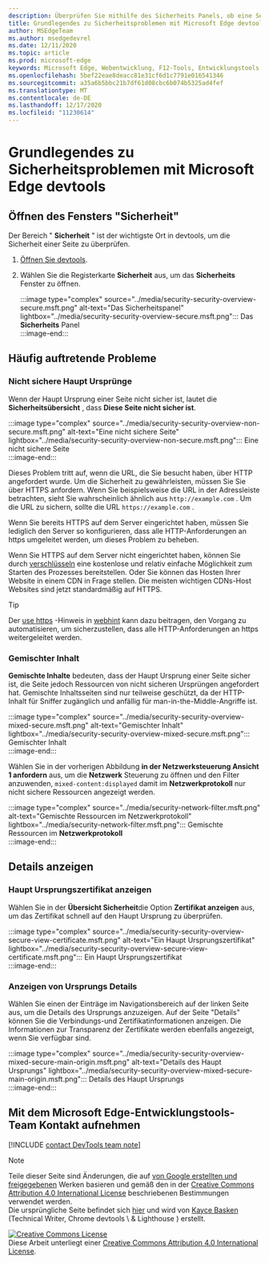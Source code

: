 ```yaml
---
description: Überprüfen Sie mithilfe des Sicherheits Panels, ob eine Seite vollständig durch HTTPS geschützt ist.
title: Grundlegendes zu Sicherheitsproblemen mit Microsoft Edge devtools
author: MSEdgeTeam
ms.author: msedgedevrel
ms.date: 12/11/2020
ms.topic: article
ms.prod: microsoft-edge
keywords: Microsoft Edge, Webentwicklung, F12-Tools, Entwicklungstools
ms.openlocfilehash: 5bef22eae8deacc81e31cf6d1c7791e016541346
ms.sourcegitcommit: a35a6b5bbc21b7df61d08cbc6b074b5325ad4fef
ms.translationtype: MT
ms.contentlocale: de-DE
ms.lasthandoff: 12/17/2020
ms.locfileid: "11230614"
---
```

<!-- Copyright Kayce Basques 

   Licensed under the Apache License, Version 2.0 (the "License");
   you may not use this file except in compliance with the License.
   You may obtain a copy of the License at

       https://www.apache.org/licenses/LICENSE-2.0

   Unless required by applicable law or agreed to in writing, software
   distributed under the License is distributed on an "AS IS" BASIS,
   WITHOUT WARRANTIES OR CONDITIONS OF ANY KIND, either express or implied.
   See the License for the specific language governing permissions and
   limitations under the License.  -->  

# Grundlegendes zu Sicherheitsproblemen mit Microsoft Edge devtools  

  

<!--Use the **Security** Panel in [Microsoft Edge DevTools][MicrosoftEdgeDevTools] to make sure HTTPS is properly implemented on a page.  Navigate to **Why HTTPS Matters** to learn why every website should be protected with HTTPS, even sites that do not handle sensitive user data.  -->  

<!--todo: add section when why-https is available -->  

## Öffnen des Fensters "Sicherheit"  

Der Bereich " **Sicherheit** " ist der wichtigste Ort in devtools, um die Sicherheit einer Seite zu überprüfen.  

1.  [Öffnen Sie devtools][DevToolsOpen].  
1.  Wählen Sie die Registerkarte **Sicherheit** aus, um das **Sicherheits** Fenster zu öffnen.  
    
    :::image type="complex" source="../media/security-security-overview-secure.msft.png" alt-text="Das Sicherheitspanel" lightbox="../media/security-security-overview-secure.msft.png":::
       Das **Sicherheits** Panel  
    :::image-end:::  
    
## Häufig auftretende Probleme  

### Nicht sichere Haupt Ursprünge  

Wenn der Haupt Ursprung einer Seite nicht sicher ist, lautet die **Sicherheitsübersicht** , dass **Diese Seite nicht sicher ist**.  

:::image type="complex" source="../media/security-security-overview-non-secure.msft.png" alt-text="Eine nicht sichere Seite" lightbox="../media/security-security-overview-non-secure.msft.png":::
   Eine nicht sichere Seite  
:::image-end:::  

Dieses Problem tritt auf, wenn die URL, die Sie besucht haben, über HTTP angefordert wurde.  Um die Sicherheit zu gewährleisten, müssen Sie Sie über HTTPS anfordern.  Wenn Sie beispielsweise die URL in der Adressleiste betrachten, sieht Sie wahrscheinlich ähnlich aus `http://example.com` .  Um die URL zu sichern, sollte die URL `https://example.com` .  

Wenn Sie bereits HTTPS auf dem Server eingerichtet haben, müssen Sie lediglich den Server so konfigurieren, dass alle HTTP-Anforderungen an https umgeleitet werden, um dieses Problem zu beheben.  

Wenn Sie HTTPS auf dem Server nicht eingerichtet haben, können Sie durch [verschlüsseln][LetsEncrypt] eine ﻿kostenlose und relativ einfache Möglichkeit zum Starten des Prozesses bereitstellen.  Oder Sie können das Hosten Ihrer Website in einem CDN in Frage stellen.  Die meisten wichtigen CDNs-Host Websites sind jetzt standardmäßig auf HTTPS.  

> [!TIP]
> Der [use https][WebhintUseHttps] -Hinweis in [webhint][Webhint] kann dazu beitragen, den Vorgang zu automatisieren, um sicherzustellen, dass alle HTTP-Anforderungen an https weitergeleitet werden.  

### Gemischter Inhalt  

**Gemischte Inhalte** bedeuten, dass der Haupt Ursprung einer Seite sicher ist, die Seite jedoch Ressourcen von nicht sicheren Ursprüngen angefordert hat.  Gemischte Inhaltsseiten sind nur teilweise geschützt, da der HTTP-Inhalt für Sniffer zugänglich und anfällig für man-in-the-Middle-Angriffe ist.  

:::image type="complex" source="../media/security-security-overview-mixed-secure.msft.png" alt-text="Gemischter Inhalt" lightbox="../media/security-security-overview-mixed-secure.msft.png":::
   Gemischter Inhalt  
:::image-end:::  

Wählen Sie in der vorherigen Abbildung **in der Netzwerksteuerung Ansicht 1 anfordern** aus, um die **Netzwerk** Steuerung zu öffnen und den Filter anzuwenden, `mixed-content:displayed` damit im **Netzwerkprotokoll** nur nicht sichere Ressourcen angezeigt werden.  

:::image type="complex" source="../media/security-network-filter.msft.png" alt-text="Gemischte Ressourcen im Netzwerkprotokoll" lightbox="../media/security-network-filter.msft.png":::
   Gemischte Ressourcen im **Netzwerkprotokoll**  
:::image-end:::  

## Details anzeigen  

### Haupt Ursprungszertifikat anzeigen  

Wählen Sie in der **Übersicht Sicherheit**die Option **Zertifikat anzeigen** aus, um das Zertifikat schnell auf den Haupt Ursprung zu überprüfen.  

:::image type="complex" source="../media/security-security-overview-secure-view-certificate.msft.png" alt-text="Ein Haupt Ursprungszertifikat" lightbox="../media/security-security-overview-secure-view-certificate.msft.png":::
   Ein Haupt Ursprungszertifikat  
:::image-end:::  

### Anzeigen von Ursprungs Details  

Wählen Sie einen der Einträge im Navigationsbereich auf der linken Seite aus, um die Details des Ursprungs anzuzeigen.  Auf der Seite "Details" können Sie die Verbindungs-und Zertifikatinformationen anzeigen.  Die Informationen zur Transparenz der Zertifikate werden ebenfalls angezeigt, wenn Sie verfügbar sind.  

:::image type="complex" source="../media/security-security-overview-mixed-secure-main-origin.msft.png" alt-text="Details des Haupt Ursprungs" lightbox="../media/security-security-overview-mixed-secure-main-origin.msft.png":::
   Details des Haupt Ursprungs  
:::image-end:::  

## Mit dem Microsoft Edge-Entwicklungstools-Team Kontakt aufnehmen  

[!INCLUDE [contact DevTools team note](../includes/contact-devtools-team-note.md)]  

<!-- links -->  

[MicrosoftEdgeDevTools]: ../../devtools-guide-chromium/index.md "Microsoft Edge (Chrom)-Entwicklertools | Microsoft docs"  
[DevToolsOpen]: ../open/index.md "Öffnen Sie Microsoft Edge devtools | Microsoft docs"  

[LetsEncrypt]: https://letsencrypt.org "Verschlüsseln-﻿kostenlose SSL/TLS-Zertifikate"  

[Webhint]: https://webhint.io "webhint"  
[WebhintUseHttps]: https://webhint.io/docs/user-guide/hints/hint-https-only "Verwenden von HTTPS | webhint-Dokumentation"  

<!--[mixed]: /web/fundamentals/security/prevent-mixed-content/what-is-mixed-content ""  -->

> [!NOTE]
> Teile dieser Seite sind Änderungen, die auf [von Google erstellten und freigegebenen][GoogleSitePolicies] Werken basieren und gemäß den in der [Creative Commons Attribution 4.0 International License][CCA4IL] beschriebenen Bestimmungen verwendet werden.  
> Die ursprüngliche Seite befindet sich [hier](https://developers.google.com/web/tools/chrome-devtools/security/index) und wird von [Kayce Basken][KayceBasques] (Technical Writer, Chrome devtools \ & Lighthouse \) erstellt.  

[![Creative Commons License][CCby4Image]][CCA4IL]  
Diese Arbeit unterliegt einer [Creative Commons Attribution 4.0 International License][CCA4IL].  

[CCA4IL]: https://creativecommons.org/licenses/by/4.0  
[CCby4Image]: https://i.creativecommons.org/l/by/4.0/88x31.png  
[GoogleSitePolicies]: https://developers.google.com/terms/site-policies  
[KayceBasques]: https://developers.google.com/web/resources/contributors/kaycebasques  
